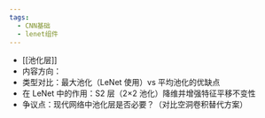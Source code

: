 ```yaml
---
tags:
  - CNN基础
  - lenet组件
---
```

- [[池化层]]
- 内容方向：
- 类型对比：最大池化（LeNet 使用）vs 平均池化的优缺点
- 在 LeNet 中的作用：S2 层（2×2 池化）降维并增强特征平移不变性
- 争议点：现代网络中池化层是否必要？（对比空洞卷积替代方案）